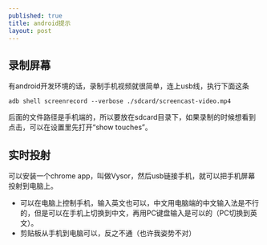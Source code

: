 ```yaml
---
published: true
title: android提示
layout: post
---
```


## 录制屏幕
有android开发环境的话，录制手机视频就很简单，连上usb线，执行下面这条
```
adb shell screenrecord --verbose ./sdcard/screencast-video.mp4
```
后面的文件路径是手机端的，所以要放在sdcard目录下，如果录制的时候想看到点击，可以在设置里先打开“show touches”。

## 实时投射

可以安装一个chrome app，叫做Vysor，然后usb链接手机，就可以把手机屏幕投射到电脑上。

* 可以在电脑上控制手机，输入英文也可以，中文用电脑端的中文输入法是不行的，但是可以在手机上切换到中文，再用PC键盘输入是可以的（PC切换到英文）。
* 剪贴板从手机到电脑可以，反之不通（也许我姿势不对）